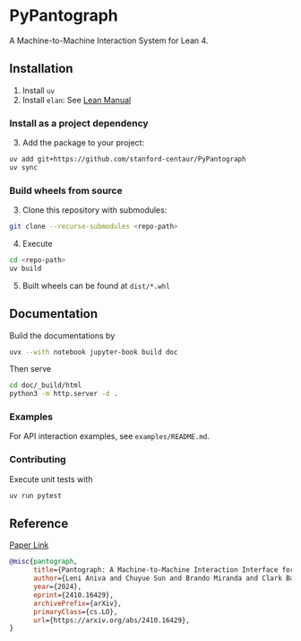 # PyPantograph

A Machine-to-Machine Interaction System for Lean 4.

## Installation

1. Install `uv`
2. Install `elan`: See [Lean Manual](https://docs.lean-lang.org/lean4/doc/setup.html)

### Install as a project dependency

3. Add the package to your project:
```sh
uv add git+https://github.com/stanford-centaur/PyPantograph
uv sync
```

### Build wheels from source

3. Clone this repository with submodules:
```sh
git clone --recurse-submodules <repo-path>
```
4. Execute
```sh
cd <repo-path>
uv build
```
5. Built wheels can be found at `dist/*.whl`

## Documentation

Build the documentations by
```sh
uvx --with notebook jupyter-book build doc
```
Then serve
```sh
cd doc/_build/html
python3 -m http.server -d .
```

### Examples

For API interaction examples, see `examples/README.md`.

### Contributing

Execute unit tests with

```sh
uv run pytest
```

## Reference

[Paper Link](https://arxiv.org/abs/2410.16429)

```bib
@misc{pantograph,
      title={Pantograph: A Machine-to-Machine Interaction Interface for Advanced Theorem Proving, High Level Reasoning, and Data Extraction in Lean 4},
      author={Leni Aniva and Chuyue Sun and Brando Miranda and Clark Barrett and Sanmi Koyejo},
      year={2024},
      eprint={2410.16429},
      archivePrefix={arXiv},
      primaryClass={cs.LO},
      url={https://arxiv.org/abs/2410.16429},
}
```
